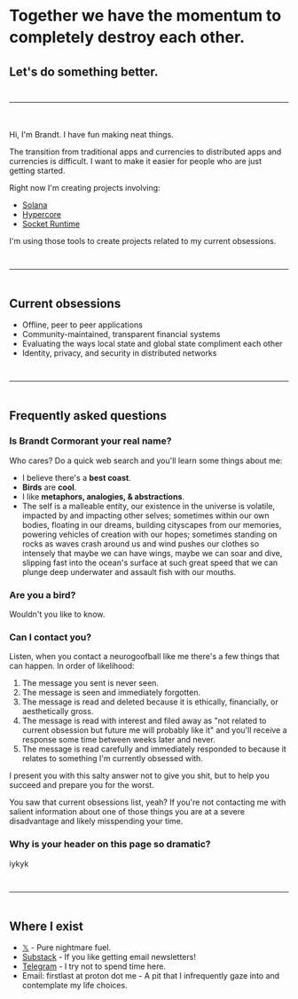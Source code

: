 <h1 style="line-height:1.4">
  Together we have the momentum to <br>completely destroy each other.
</h1>

<h2>Let's do something better.</h2>

<hr style="border-color:#353531; margin-top: 3em; margin-bottom:3.5em;">

Hi, I'm Brandt. I have fun making neat things.

The transition from traditional apps and currencies to distributed apps and currencies is difficult. I want to make it easier for people who are just getting started.

Right now I'm creating projects involving:

- [Solana](https://solana.com/)
- [Hypercore](https://github.com/holepunchto/hypercore)
- [Socket Runtime](https://github.com/socketsupply/socket)

I'm using those tools to create projects related to my current obsessions.

<hr style="border-color:#353531; margin-top: 3em; margin-bottom:3.5em;">

## Current obsessions

- Offline, peer to peer applications
- Community-maintained, transparent financial systems
- Evaluating the ways local state and global state compliment each other
- Identity, privacy, and security in distributed networks

<hr style="border-color:#353531; margin-top: 3em; margin-bottom:3.5em;">

## Frequently asked questions

### Is Brandt Cormorant your real name?

Who cares? Do a quick web search and you'll learn some things about me:

- I believe there's a **best coast**.
- **Birds** are **cool**.
- I like **metaphors, analogies, & abstractions**.
- The self is a malleable entity, our existence in the universe is volatile, impacted by and impacting other selves; sometimes within our own bodies, floating in our dreams, building cityscapes from our memories, powering vehicles of creation with our hopes; sometimes standing on rocks as waves crash around us and wind pushes our clothes so intensely that maybe we can have wings, maybe we can soar and dive, slipping fast into the ocean's surface at such great speed that we can plunge deep underwater and assault fish with our mouths.

### Are you a bird?

Wouldn't you like to know.

### Can I contact you?

Listen, when you contact a neurogoofball like me there's a few things that can happen. In order of likelihood:

1. The message you sent is never seen.
1. The message is seen and immediately forgotten.
1. The message is read and deleted because it is ethically, financially, or aesthetically gross.
1. The message is read with interest and filed away as "not related to current obsession but future me will probably like it" and you'll receive a response some time between weeks later and never.
1. The message is read carefully and immediately responded to because it relates to something I'm currently obsessed with.

I present you with this salty answer not to give you shit, but to help you succeed and prepare you for the worst.

You saw that current obsessions list, yeah? If you're not contacting me with salient information about one of those things you are at a severe disadvantage and likely misspending your time.

### Why is your header on this page so dramatic?

iykyk

<hr style="border-color:#353531; margin-top: 3em; margin-bottom:3.5em;">

## Where I exist

- [𝕏](https://x.com/brandtcormorant) - Pure nightmare fuel.
- [Substack](https://brandtcormorant.substack.com) - If you like getting email newsletters!
- [Telegram](https://t.me/brandtcormorantprojects) - I try not to spend time here. 
- Email: firstlast at proton dot me - A pit that I infrequently gaze into and contemplate my life choices.

<br>
